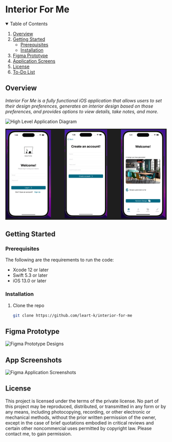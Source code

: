 # Interior For Me

<!-- TABLE OF CONTENTS -->
<details open="open">
  <summary>Table of Contents</summary>
  <ol>
    <li><a href="#overview">Overview</a></li>
    <li>
      <a href="#getting-started">Getting Started</a>
      <ul>
        <li><a href="#prerequisites">Prerequisites</a></li>
        <li><a href="#installation">Installation</a></li>
      </ul>
    </li>
    <li><a href="#figma-prototype">Figma Prototype</a></li>
    <li><a href="#app-screenshots">Application Screens</a></li>
    <li><a href="#license">License</a></li>
    <li><a href="TODO.md">To-Do List</a></li>
  </ol>
</details>

<!-- Overview -->
## Overview

*Interior For Me is a fully functional iOS application that allows users to set their design preferences, generates an interior design based on those preferences, and provides options to view details, take notes, and more.*

![High Level Application Diagram](assets/interior_design_app.png "Diagram depicting the main logical flow of the App")

![Three Screens of the App](assets/screens.png "Three screens of the application")

<!-- GETTING STARTED -->
## Getting Started

### Prerequisites

The following are the requirements to run the code:

* Xcode 12 or later
* Swift 5.3 or later
* iOS 13.0 or later

### Installation

1. Clone the repo

   ```sh
   git clone https://github.com/leart-k/interior-for-me

## Figma Prototype

![Figma Prototype Designs]("https://www.figma.com/design/Y0VPup93c9fQbRlTt1CpEG/Mock-ups?node-id=0-1&t=xEwFU2y75Gcy5e3o-1")

## App  Screenshots

![Figma Application Screenshots]("https://www.figma.com/design/Ri4doNxVxT4YT1COHWjbmm/Untitled?node-id=0-1&t=hlN7WtRjx7vCdDSl-1")

## License

This project is licensed under the terms of the private license. No part of this project may be reproduced, distributed, or transmitted in any form or by any means, including photocopying, recording, or other electronic or mechanical methods, without the prior written permission of the owner, except in the case of brief quotations embodied in critical reviews and certain other noncommercial uses permitted by copyright law. Please contact me, to gain permission. 
